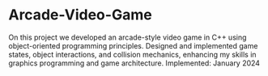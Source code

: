 # Arcade-Video-Game
On this project we developed an arcade-style video game in C++ using object-oriented programming principles. Designed and implemented game states, object interactions, and collision mechanics, enhancing my skills in graphics programming and game architecture.
Implemented: January 2024
